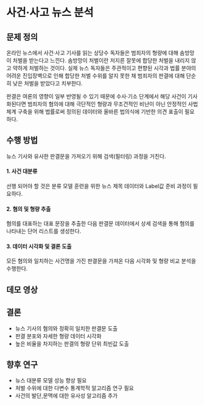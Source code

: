 # 사건·사고 뉴스 분석

## 문제 정의
온라인 뉴스에서 사건·사고 기사를 읽는 상당수 독자들은 범죄자의 형량에 대해 솜방망이 처벌을 받는다고 느낀다. 솜방망이 처벌이란 저지른 잘못에 합당한 처벌을 내리지 않고 약하게 처벌하는 것이다. 실제 뉴스 독자들은 주관적이고 편향된 시각과 법률 분야의 어려운 진입장벽으로 인해 합당한 처벌 수위를 알지 못한 채 범죄자의 판결에 대해 단순히 낮은 처벌을 받았다고 치부한다.

판결은 여론의 영향이 일부 반영될 수 있기 때문에 수사·기소 단계에서 해당 사건이 기사화된다면 범죄자의 혐의에 대해 극단적인 형량과 무조건적인 비난이 아닌 안정적인 사법체계 구축을 위해 법률로써 정의된 데이터와 올바른 법의식에 기반한 의견 표출이 필요하다.

## 수행 방법
뉴스 기사와 유사한 판결문을 가져오기 위해 검색(필터링) 과정을 거친다. 
#### 1. 사건 대분류
선행 되어야 할 것은 분류 모델 훈련을 위한 뉴스 제목 데이터와 Label값 준비 과정이 필요하다. 
#### 2. 혐의 및 형량 추출
혐의를 대표하는 대표 문장을 추출한 다음 판결문 데이터에서 상세 검색을 통해 혐의를 나타내는 단어 리스트를 생성한다. 
#### 3. 데이터 시각화 및 결론 도출
모든 혐의와 일치하는 사건명을 가진 판결문을 가져온 다음 시각화 및 형량 비교 분석을 수행한다. 

## 데모 영상


## 결론
+ 뉴스 기사의 혐의와 정확히 일치한 판결문 도출
+ 판결 분포와 자세한 형량 데이터 시각화
+ 높은 비율을 차지하는 판결의 형량 단위 최빈값 도출  

## 향후 연구
+ 뉴스 대분류 모델 성능 향상 필요
+ 처벌 수위에 대한 다변수 통계학적 알고리즘 연구 필요
+ 사건의 발단,문맥에 대한 유사성 알고리즘 추가 
